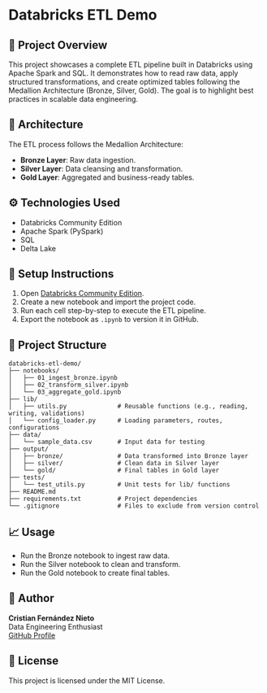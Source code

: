 
# Databricks ETL Demo

## 📌 Project Overview
This project showcases a complete ETL pipeline built in Databricks using Apache Spark and SQL. It demonstrates how to read raw data, apply structured transformations, and create optimized tables following the Medallion Architecture (Bronze, Silver, Gold). The goal is to highlight best practices in scalable data engineering.

## 🧱 Architecture
The ETL process follows the Medallion Architecture:
- **Bronze Layer**: Raw data ingestion.
- **Silver Layer**: Data cleansing and transformation.
- **Gold Layer**: Aggregated and business-ready tables.

## ⚙️ Technologies Used
- Databricks Community Edition
- Apache Spark (PySpark)
- SQL
- Delta Lake

## 🚀 Setup Instructions
1. Open [Databricks Community Edition](https://community.cloud.databricks.com/).
2. Create a new notebook and import the project code.
3. Run each cell step-by-step to execute the ETL pipeline.
4. Export the notebook as `.ipynb` to version it in GitHub.

## 📂 Project Structure
```
databricks-etl-demo/
├── notebooks/
│   ├── 01_ingest_bronze.ipynb
│   ├── 02_transform_silver.ipynb
│   └── 03_aggregate_gold.ipynb
├── lib/
│   ├── utils.py              # Reusable functions (e.g., reading, writing, validations)
│   └── config_loader.py      # Loading parameters, routes, configurations
├── data/
│   └── sample_data.csv       # Input data for testing
├── output/
│   ├── bronze/               # Data transformed into Bronze layer
│   ├── silver/               # Clean data in Silver layer
│   └── gold/                 # Final tables in Gold layer
├── tests/
│   └── test_utils.py         # Unit tests for lib/ functions
├── README.md
├── requirements.txt          # Project dependencies
└── .gitignore                # Files to exclude from version control
```

## 📈 Usage
- Run the Bronze notebook to ingest raw data.
- Run the Silver notebook to clean and transform.
- Run the Gold notebook to create final tables.

## 👤 Author
**Cristian Fernández Nieto**  
Data Engineering Enthusiast  
[GitHub Profile](https://github.com/CristianFernandez98)

## 📄 License
This project is licensed under the MIT License.
